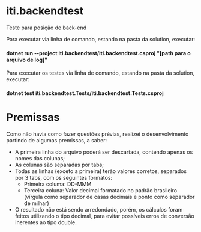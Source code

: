 # iti.backendtest
Teste para posição de back-end

Para executar via linha de comando, estando na pasta da solution, executar:
#### dotnet run --project iti.backendtest/iti.backendtest.csproj "[path para o arquivo de log]"

Para executar os testes via linha de comando, estando na pasta da solution, executar:
#### dotnet test iti.backendtest.Tests/iti.backendtest.Tests.csproj

# Premissas
Como não havia como fazer questões prévias, realizei o desenvolvimento partindo de algumas premissas, a saber:
- A primeira linha do arquivo poderá ser descartada, contendo apenas os nomes das colunas;
- As colunas são separadas por tabs;
- Todas as linhas (exceto a primeira) terão valores corretos, separados por 3 tabs, com os seguintes formatos:
  - Primeira columa: DD-MMM
  - Terceira coluna: Valor decimal formatado no padrão brasileiro (vírgula como separador de casas decimais e ponto como separador de milhar)
- O resultado não está sendo arredondado, porém, os cálculos foram feitos utilizando o tipo decimal, para evitar possíveis erros de conversão inerentes ao tipo double.
